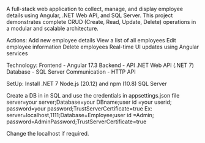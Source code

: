 A full-stack web application to collect, manage, and display employee details using Angular, .NET Web API, and SQL Server. This project demonstrates complete CRUD (Create, Read, Update, Delete) operations in a modular and scalable architecture.

Actions:
Add new employee details
View a list of all employees
Edit employee information
Delete employees
Real-time UI updates using Angular services

Technology:
Frontend - Angular 17.3
Backend - API	.NET Web API (.NET 7)
Database - SQL Server
Communication	- HTTP API

SetUp:
Install .NET 7 
Node.js (20.12) and npm (10.8)
SQL Server

Create a DB in in SQL and use the credentials in appsettings.json file
server=your server;Database=your DBname;user id =your userid; password=your password;TrustServerCertificate=true
Ex: server=localhost,1111;Database=Employee;user id =Admin; password=AdminPassword;TrustServerCertificate=true

Change the localhost if required.

